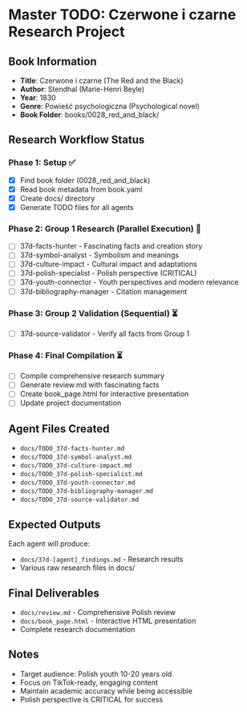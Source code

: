 # Master TODO: Czerwone i czarne Research Project

## Book Information
- **Title**: Czerwone i czarne (The Red and the Black)
- **Author**: Stendhal (Marie-Henri Beyle)
- **Year**: 1830
- **Genre**: Powieść psychologiczna (Psychological novel)
- **Book Folder**: books/0028_red_and_black/

## Research Workflow Status

### Phase 1: Setup ✅
- [x] Find book folder (0028_red_and_black)
- [x] Read book metadata from book.yaml
- [x] Create docs/ directory
- [x] Generate TODO files for all agents

### Phase 2: Group 1 Research (Parallel Execution) 🔄
- [ ] 37d-facts-hunter - Fascinating facts and creation story
- [ ] 37d-symbol-analyst - Symbolism and meanings  
- [ ] 37d-culture-impact - Cultural impact and adaptations
- [ ] 37d-polish-specialist - Polish perspective (CRITICAL)
- [ ] 37d-youth-connector - Youth perspectives and modern relevance
- [ ] 37d-bibliography-manager - Citation management

### Phase 3: Group 2 Validation (Sequential) ⏳
- [ ] 37d-source-validator - Verify all facts from Group 1

### Phase 4: Final Compilation ⏳
- [ ] Compile comprehensive research summary
- [ ] Generate review.md with fascinating facts
- [ ] Create book_page.html for interactive presentation
- [ ] Update project documentation

## Agent Files Created
- `docs/TODO_37d-facts-hunter.md`
- `docs/TODO_37d-symbol-analyst.md`
- `docs/TODO_37d-culture-impact.md`
- `docs/TODO_37d-polish-specialist.md`
- `docs/TODO_37d-youth-connector.md`
- `docs/TODO_37d-bibliography-manager.md`
- `docs/TODO_37d-source-validator.md`

## Expected Outputs
Each agent will produce:
- `docs/37d-[agent]_findings.md` - Research results
- Various raw research files in docs/

## Final Deliverables
- `docs/review.md` - Comprehensive Polish review
- `docs/book_page.html` - Interactive HTML presentation
- Complete research documentation

## Notes
- Target audience: Polish youth 10-20 years old
- Focus on TikTok-ready, engaging content
- Maintain academic accuracy while being accessible
- Polish perspective is CRITICAL for success